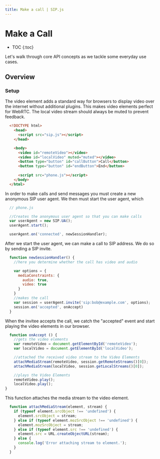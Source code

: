 ```yaml
---
title: Make a call | SIP.js
---
```


# Make a Call

* TOC
{:toc}

Let's walk through core API concepts as we tackle some everyday use cases.

## Overview

### Setup

The video element adds a standard way for browsers to display video over the internet without additional plugins. This makes video elements perfect for WebRTC. The local video stream should always be muted to prevent feedback.


~~~ html
  <!DOCTYPE html>
    <head>
      <script src="sip.js"></script> 
    </head>

    <body>
      <video id="remoteVideo"></video>
      <video id="localVideo" muted="muted"></video>  
      <button type="button" id="callButton">Call</button>
      <button type="button" id="endButton">End</button>
	
      <script src="phone.js"></script>
    </body>
  </html>
~~~

In order to make calls and send messages you must create a new anonymous SIP user agent.  We then must start the user agent, which 

~~~ javascript
  // phone.js

  //Creates the anonymous user agent so that you can make calls
  var userAgent = new SIP.UA();
  userAgent.start();

  userAgent.on('connected', newSessionHandler);
~~~

After we start the user agent, we can make a call to SIP address.  We do so by sending a SIP invite.

~~~ javascript
  function newSessionHandler() {
    //here you determine whether the call has video and audio

    var options = {
      mediaConstraints: {
        audio: true,
        video: true
      } 
    }
    //makes the call
    var session = userAgent.invite('sip:bob@example.com', options);
    session.on('accepted', onAccept)
  }
~~~

When the invitee accepts the call, we catch the "accepted" event and start playing the video elements in our browser.

~~~ javascript
  function onAccept () {
    //gets the video elements
    var remoteVideo = document.getElementById('remoteVideo');
    var localVideo = document.getElementById('localVideo');

    //attached the received video stream to the Video Elements
    attachMediaStream(remoteVideo, session.getRemoteStreams()[0]);
    attachMediaStream(localVideo, session.getLocalStreams()[0]);

    //plays the Video Elements
    remoteVideo.play();
    localVideo.play();
}
~~~

This function attaches the media stream to the video element.

~~~ javascript
  function attachMediaStream(element, stream) {
    if (typeof element.srcObject !== 'undefined') {
      element.srcObject = stream;
    } else if (typeof element.mozSrcObject !== 'undefined') {
      element.mozSrcObject = stream;
    } else if (typeof element.src !== 'undefined') {
      element.src = URL.createObjectURL(stream);
    } else {
      console.log('Error attaching stream to element.');
    }
  }
~~~

